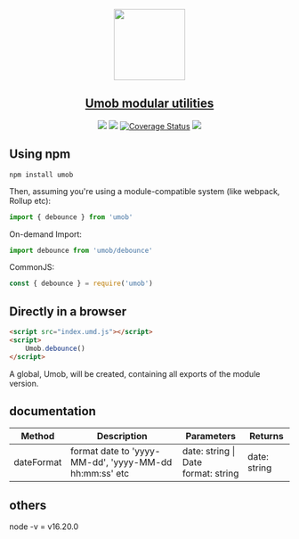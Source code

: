 <p align="center">
  <a href="https://nextjs.org">
    <picture>
      <source media="(prefers-color-scheme: dark)" srcset="https://assets.vercel.com/image/upload/v1662130559/nextjs/Icon_dark_background.png">
      <img src="https://assets.vercel.com/image/upload/v1662130559/nextjs/Icon_light_background.png" height="128">
    </picture>
    <h2 align="center">Umob modular utilities</h2>
  </a>
</p>

<p align="center">
  <img src="https://img.shields.io/github/actions/workflow/status/mobbbb/umob/node.js.yml?branch=main">
  <img src="https://img.shields.io/npm/v/umob">
  <a href='https://coveralls.io/github/Mobbbb/umob?branch=main'><img src='https://coveralls.io/repos/github/Mobbbb/umob/badge.svg?branch=main' alt='Coverage Status' /></a>
  <img src="https://img.shields.io/npm/l/umob">
</p>

## Using npm
```shell
npm install umob
```
Then, assuming you're using a module-compatible system (like webpack, Rollup etc):
``` javascript
import { debounce } from 'umob'
```

On-demand Import:
``` javascript
import debounce from 'umob/debounce'
```

CommonJS:
``` javascript
const { debounce } = require('umob')
```

## Directly in a browser

``` html
<script src="index.umd.js"></script>
<script>
    Umob.debounce()
</script>
```

A global, Umob, will be created, containing all exports of the module version.

## documentation
| Method     | Description     | Parameters     | Returns     |
| -------- | -------- | -------- | -------- |
| dateFormat | format date to 'yyyy-MM-dd', 'yyyy-MM-dd hh:mm:ss' etc | date: string \| Date </br> format: string  | date: string |

## others

node -v = v16.20.0
